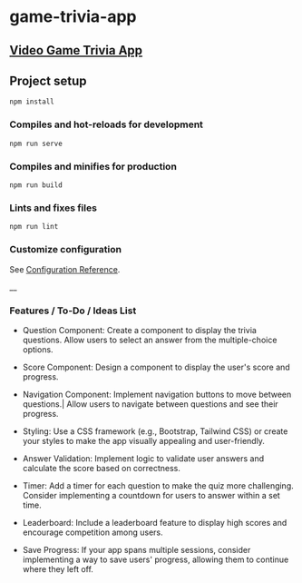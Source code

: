 # game-trivia-app

## [Video Game Trivia App](https://candaceandrews.github.io/Game-Trivia-App/)

## Project setup
```
npm install
```

### Compiles and hot-reloads for development
```
npm run serve
```

### Compiles and minifies for production
```
npm run build
```

### Lints and fixes files
```
npm run lint
```

### Customize configuration
See [Configuration Reference](https://cli.vuejs.org/config/).

__
### Features / To-Do / Ideas List
- Question Component: Create a component to display the trivia questions. Allow users to select an answer from the multiple-choice options.

- Score Component: Design a component to display the user's score and progress.

- Navigation Component: Implement navigation buttons to move between questions.| Allow users to navigate between questions and see their progress.

- Styling: Use a CSS framework (e.g., Bootstrap, Tailwind CSS) or create your styles to make the app visually appealing and user-friendly.

- Answer Validation: Implement logic to validate user answers and calculate the score based on correctness.

- Timer: Add a timer for each question to make the quiz more challenging. Consider implementing a countdown for users to answer within a set time.

- Leaderboard: Include a leaderboard feature to display high scores and encourage competition among users.

- Save Progress: If your app spans multiple sessions, consider implementing a way to save users' progress, allowing them to continue where they left off.


